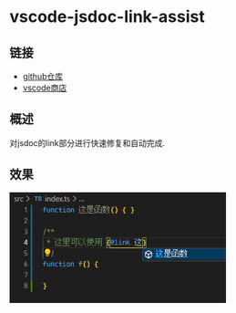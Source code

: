 # vscode-jsdoc-link-assist

## 链接

- [github仓库](https://github.com/lsby/vscode-jsdoc-link-assist)
- [vscode商店](https://marketplace.visualstudio.com/items?itemName=hbybyyang.lsby-vscode-jsdoc-link-assist)

## 概述

对jsdoc的link部分进行快速修复和自动完成.

## 效果

![效果](./doc/01.png)
